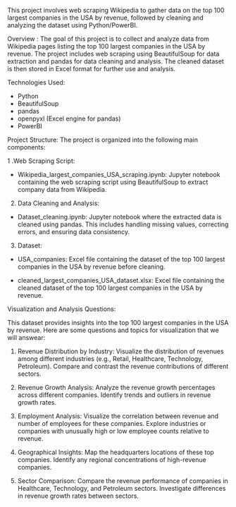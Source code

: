This project involves web scraping Wikipedia to gather data on the top 100 largest companies in the USA by revenue, followed by cleaning and analyzing the dataset using Python/PowerBI.

Overview :
The goal of this project is to collect and analyze data from Wikipedia pages listing the top 100 largest companies in the USA by revenue. The project includes web scraping using BeautifulSoup for data extraction and pandas for data cleaning and analysis. The cleaned dataset is then stored in Excel format for further use and analysis.

Technologies Used:
- Python
- BeautifulSoup
- pandas
- openpyxl (Excel engine for pandas)
- PowerBI
  
Project Structure:
The project is organized into the following main components:

1 .Web Scraping Script:

- Wikipedia_largest_companies_USA_scraping.ipynb: Jupyter notebook containing the web scraping script using BeautifulSoup to extract company data from       Wikipedia.
  
2. Data Cleaning and Analysis:

- Dataset_cleaning.ipynb: Jupyter notebook where the extracted data is cleaned using pandas. This includes handling missing values, correcting errors, and ensuring data consistency.
  
3. Dataset:

- USA_companies: Excel file containing the dataset of the top 100 largest companies in the USA by revenue before cleaning.

- cleaned_largest_companies_USA_dataset.xlsx: Excel file containing the cleaned dataset of the top 100 largest companies in the USA by revenue.

Visualization and Analysis Questions:

This dataset provides insights into the top 100 largest companies in the USA by revenue. Here are some questions and topics for visualization that we will answear:

1. Revenue Distribution by Industry:
Visualize the distribution of revenues among different industries (e.g., Retail, Healthcare, Technology, Petroleum).
Compare and contrast the revenue contributions of different sectors.

2. Revenue Growth Analysis:
Analyze the revenue growth percentages across different companies.
Identify trends and outliers in revenue growth rates.

3. Employment Analysis:
Visualize the correlation between revenue and number of employees for these companies.
Explore industries or companies with unusually high or low employee counts relative to revenue.

4. Geographical Insights:
Map the headquarters locations of these top companies.
Identify any regional concentrations of high-revenue companies.

5. Sector Comparison:
Compare the revenue performance of companies in Healthcare, Technology, and Petroleum sectors.
Investigate differences in revenue growth rates between sectors.
